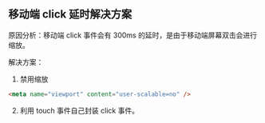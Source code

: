 ## 移动端 click 延时解决方案

原因分析：移动端 click 事件会有 300ms 的延时，是由于移动端屏幕双击会进行缩放。

解决方案：

1. 禁用缩放

```html
<meta name="viewport" content="user-scalable=no" />
```

2. 利用 touch 事件自己封装 click 事件。
